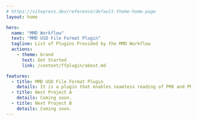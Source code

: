 ```yaml
---
# https://vitepress.dev/reference/default-theme-home-page
layout: home

hero:
  name: "MMD Workflow"
  text: "MMD USD File Format Plugin"
  tagline: List of Plugins Provided by the MMD Workflow
  actions:
    - theme: brand
      text: Get Started
      link: /content/ffplugin/about.md

features:
  - title: MMD USD File Format Plugin
    details: It is a plugin that enables seamless reading of PMX and PMM files into OpenUSD. Coming soon.
  - title: Next Project A
    details: Coming soon.
  - title: Next Project B
    details: Coming soon.
---
```


